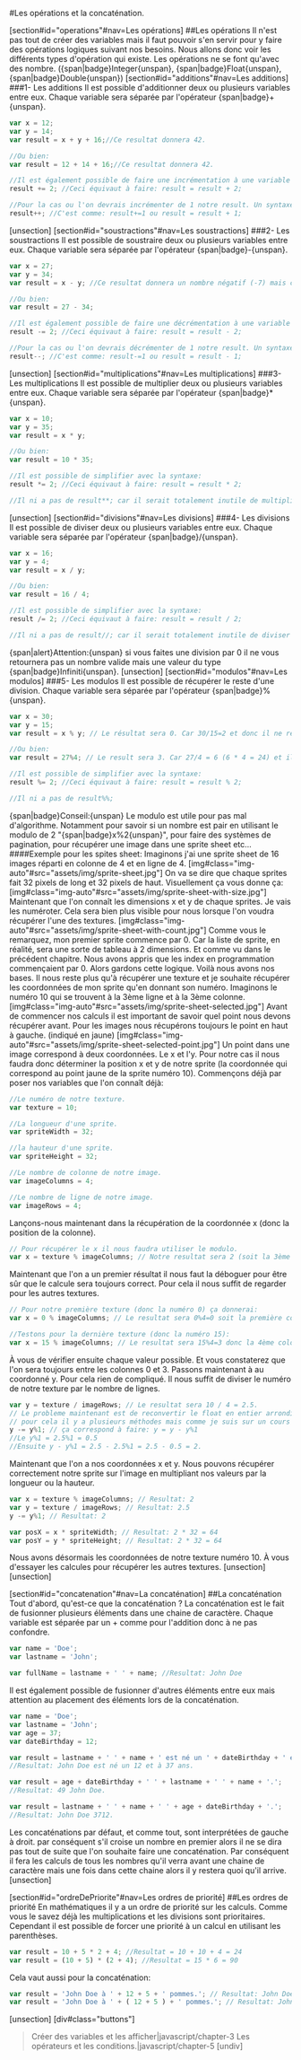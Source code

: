 #Les opérations et la concaténation.

[section#id="operations"#nav=Les opérations]
##Les opérations
Il n'est pas tout de créer des variables mais il faut pouvoir s'en servir pour y faire des opérations logiques suivant nos besoins. Nous allons donc voir les différents types d'opération qui existe.
Les opérations ne se font qu'avec des nombre. ({span|badge}Integer{unspan}, {span|badge}Float{unspan}, {span|badge}Double{unspan})
[section#id="additions"#nav=Les additions]
###1- Les additions
Il est possible d'additionner deux ou plusieurs variables entre eux. Chaque variable sera séparée par l'opérateur {span|badge}+{unspan}.
```javascript
var x = 12;
var y = 14;
var result = x + y + 16;//Ce resultat donnera 42.

//Ou bien:
var result = 12 + 14 + 16;//Ce resultat donnera 42.

//Il est également possible de faire une incrémentation à une variable déjà existant.
result += 2; //Ceci équivaut à faire: result = result + 2;

//Pour la cas ou l'on devrais incrémenter de 1 notre result. Un syntaxe simplié existe:
result++; //C'est comme: result+=1 ou result = result + 1;
```
[unsection]
[section#id="soustractions"#nav=Les soustractions]
###2- Les soustractions
Il est possible de soustraire deux ou plusieurs variables entre eux. Chaque variable sera séparée par l'opérateur {span|badge}-{unspan}.
```javascript
var x = 27;
var y = 34;
var result = x - y; //Ce resultat donnera un nombre négatif (-7) mais cela restera un entier valide.

//Ou bien:
var result = 27 - 34;

//Il est également possible de faire une décrémentation à une variable déjà existant.
result -= 2; //Ceci équivaut à faire: result = result - 2;

//Pour la cas ou l'on devrais décrémenter de 1 notre result. Un syntaxe simplié existe:
result--; //C'est comme: result-=1 ou result = result - 1;
```
[unsection]
[section#id="multiplications"#nav=Les multiplications]
###3- Les multiplications
Il est possible de multiplier deux ou plusieurs variables entre eux. Chaque variable sera séparée par l'opérateur {span|badge}*{unspan}.
```javascript
var x = 10;
var y = 35;
var result = x * y;

//Ou bien:
var result = 10 * 35;

//Il est possible de simplifier avec la syntaxe:
result *= 2; //Ceci équivaut à faire: result = result * 2;

//Il ni a pas de result**; car il serait totalement inutile de multiplier par 1 une variable.
```
[unsection]
[section#id="divisions"#nav=Les divisions]
###4- Les divisions
Il est possible de diviser deux ou plusieurs variables entre eux. Chaque variable sera séparée par l'opérateur {span|badge}/{unspan}.
```javascript
var x = 16;
var y = 4;
var result = x / y;

//Ou bien:
var result = 16 / 4;

//Il est possible de simplifier avec la syntaxe:
result /= 2; //Ceci équivaut à faire: result = result / 2;

//Il ni a pas de result//; car il serait totalement inutile de diviser par 1 une variable.
```
{span|alert}Attention:{unspan} si vous faites une division par 0 il ne vous retournera pas un nombre valide mais une valeur du type {span|badge}Infiniti{unspan}.
[unsection]
[section#id="modulos"#nav=Les modulos]
###5- Les modulos
Il est possible de récupérer le reste d'une division. Chaque variable sera séparée par l'opérateur {span|badge}%{unspan}.
```javascript
var x = 30;
var y = 15;
var result = x % y; // Le résultat sera 0. Car 30/15=2 et donc il ne reste rien.

//Ou bien:
var result = 27%4; // Le result sera 3. Car 27/4 = 6 (6 * 4 = 24) et il reste 3 (27 - 24 = 3).

//Il est possible de simplifier avec la syntaxe:
result %= 2; //Ceci équivaut à faire: result = result % 2;

//Il ni a pas de result%%;
```
{span|badge}Conseil:{unspan} Le modulo est utile pour pas mal d'algorithme. Notamment pour savoir si un nombre est pair en utilisant le modulo de 2 "{span|badge}x%2{unspan}", pour faire des systèmes de pagination, pour récupérer une image dans une sprite sheet etc...
####Exemple pour les spites sheet:
Imaginons j'ai une sprite sheet de 16 images réparti en colonne de 4 et en ligne de 4.
[img#class="img-auto"#src="assets/img/sprite-sheet.jpg"]
On va se dire que chaque sprites fait 32 pixels de long et 32 pixels de haut.
Visuellement ça vous donne ça:
[img#class="img-auto"#src="assets/img/sprite-sheet-with-size.jpg"]
Maintenant que l'on connaît les dimensions x et y de chaque sprites. Je vais les numéroter. Cela sera bien plus visible pour nous lorsque l'on voudra récupérer l'une des textures.
[img#class="img-auto"#src="assets/img/sprite-sheet-with-count.jpg"]
Comme vous le remarquez, mon premier sprite commence par 0. Car la liste de sprite, en réalité, sera une sorte de tableau à 2 dimensions. Et comme vu dans le précédent chapitre. Nous avons appris que les index en programmation commençaient par 0. Alors gardons cette logique.
Voilà nous avons nos bases. Il nous reste plus qu'à récupérer une texture et je souhaite récupérer les coordonnées de mon sprite qu'en donnant son numéro. Imaginons le numéro 10 qui se trouvent à la 3ème ligne et à la 3ème colonne.
[img#class="img-auto"#src="assets/img/sprite-sheet-selected.jpg"]
Avant de commencer nos calculs il est important de savoir quel point nous devons récupérer avant. Pour les images nous récupérons toujours le point en haut à gauche. (indiqué en jaune)
[img#class="img-auto"#src="assets/img/sprite-sheet-selected-point.jpg"]
Un point dans une image correspond à deux coordonnées. Le x et l'y. Pour notre cas il nous faudra donc déterminer la position x et y de notre sprite (la coordonnée qui correspond au point jaune de la sprite numéro 10).
Commençons déjà par poser nos variables que l'on connaît déjà:
```javascript
//Le numéro de notre texture.
var texture = 10;

//La longueur d'une sprite.
var spriteWidth = 32;

//la hauteur d'une sprite.
var spriteHeight = 32;

//Le nombre de colonne de notre image.
var imageColumns = 4;

//Le nombre de ligne de notre image.
var imageRows = 4;
```
Lançons-nous maintenant dans la récupération de la coordonnée x (donc la position de la colonne).
```javascript
// Pour récupérer le x il nous faudra utiliser le modulo.
var x = texture % imageColumns; // Notre resultat sera 2 (soit la 3ème colonne vu que l'index commence par 0). (10 % 4 = 2 soit 4 * 2 = 8 et il reste 2.)
```
Maintenant que l'on a un premier résultat il nous faut la déboguer pour être sûr que le calcule sera toujours correct. Pour cela il nous suffit de regarder pour les autres textures.
```javascript
// Pour notre première texture (donc la numéro 0) ça donnerai:
var x = 0 % imageColumns; // Le resultat sera 0%4=0 soit la première colonne. On en conclu que c'est correct.

//Testons pour la dernière texture (donc la numéro 15):
var x = 15 % imageColumns; // Le resultat sera 15%4=3 donc la 4ème colonne. Encore une fois on en conclu que c'est correct. (3*4=12 et il restera 3.)
```
À vous de vérifier ensuite chaque valeur possible. Et vous constaterez que l'on sera toujours entre les colonnes 0 et 3.
Passons maintenant à au coordonné y. Pour cela rien de compliqué. Il nous suffit de diviser le numéro de notre texture par le nombre de lignes.
```javascript
var y = texture / imageRows; // Le resultat sera 10 / 4 = 2.5.
// Le probleme maintenant est de reconvertir le float en entier arrondit à l'unité inférieur.
// pour cela il y a plusieurs méthodes mais comme je suis sur un cours de modulo alors nous l'utiliserons.
y -= y%1; // ça correspond à faire: y = y - y%1
//Le y%1 = 2.5%1 = 0.5
//Ensuite y - y%1 = 2.5 - 2.5%1 = 2.5 - 0.5 = 2.
```
Maintenant que l'on a nos coordonnées x et y. Nous pouvons récupérer correctement notre sprite sur l'image en multipliant nos valeurs par la longueur ou la hauteur.
```javascript
var x = texture % imageColumns; // Resultat: 2
var y = texture / imageRows; // Resultat: 2.5
y -= y%1; // Resultat: 2

var posX = x * spriteWidth; // Resultat: 2 * 32 = 64
var posY = y * spriteHeight; // Resultat: 2 * 32 = 64
```
Nous avons désormais les coordonnées de notre texture numéro 10. À vous d'essayer les calcules pour récupérer les autres textures.
[unsection]
[unsection]

[section#id="concatenation"#nav=La concaténation]
##La concaténation
Tout d'abord, qu'est-ce que la concaténation ?
La concaténation est le fait de fusionner plusieurs éléments dans une chaine de caractère. Chaque variable est séparée par un + comme pour l'addition donc à ne pas confondre.
```javascript
var name = 'Doe';
var lastname = 'John';

var fullName = lastname + ' ' + name; //Resultat: John Doe
```
Il est également possible de fusionner d'autres éléments entre eux mais attention au placement des éléments lors de la concaténation.
```javascript
var name = 'Doe';
var lastname = 'John';
var age = 37;
var dateBirthday = 12;

var result = lastname + ' ' + name + ' est né un ' + dateBirthday + ' et à ' + age + ' ans.';
//Resultat: John Doe est né un 12 et à 37 ans.

var result = age + dateBirthday + ' ' + lastname + ' ' + name + '.';
//Resultat: 49 John Doe.

var result = lastname + ' ' + name + ' ' + age + dateBirthday + '.';
//Resultat: John Doe 3712.
```
Les concaténations par défaut, et comme tout, sont interprétées de gauche à droit. par conséquent s'il croise un nombre en premier alors il ne se dira pas tout de suite que l'on souhaite faire une concaténation. Par conséquent il fera les calculs de tous les nombres qu'il verra avant une chaine de caractère mais une fois dans cette chaine alors il y restera quoi qu'il arrive.
[unsection]

[section#id="ordreDePriorite"#nav=Les ordres de priorité]
##Les ordres de priorité
En mathématiques il y a un ordre de priorité sur les calculs. Comme vous le savez déjà les multiplications et les divisions sont prioritaires.
Cependant il est possible de forcer une priorité à un calcul en utilisant les parenthèses.
```javascript
var result = 10 + 5 * 2 + 4; //Resultat = 10 + 10 + 4 = 24
var result = (10 + 5) * (2 + 4); //Resultat = 15 * 6 = 90
```
Cela vaut aussi pour la concaténation:
```javascript
var result = 'John Doe à ' + 12 + 5 + ' pommes.'; // Resultat: John Doe à 125 pommes.
var result = 'John Doe à ' + ( 12 + 5 ) + ' pommes.'; // Resultat: John Doe à 17 pommes.
```
[unsection]
[div#class="buttons"]
>Créer des variables et les afficher|javascript/chapter-3
>Les opérateurs et les conditions.|javascript/chapter-5
[undiv]